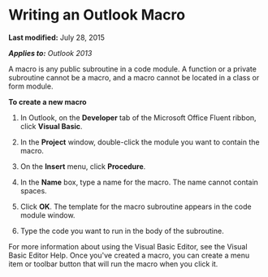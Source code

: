 
# Writing an Outlook Macro

 **Last modified:** July 28, 2015

 _**Applies to:** Outlook 2013_

A macro is any public subroutine in a code module. A function or a private subroutine cannot be a macro, and a macro cannot be located in a class or form module.

 **To create a new macro**

1. In Outlook, on the  **Developer** tab of the Microsoft Office Fluent ribbon, click **Visual Basic**.
    
2. In the  **Project** window, double-click the module you want to contain the macro.
    
3. On the  **Insert** menu, click **Procedure**.
    
4. In the  **Name** box, type a name for the macro. The name cannot contain spaces.
    
5. Click  **OK**. The template for the macro subroutine appears in the code module window.
    
6. Type the code you want to run in the body of the subroutine.
    
For more information about using the Visual Basic Editor, see the Visual Basic Editor Help.
Once you've created a macro, you can create a menu item or toolbar button that will run the macro when you click it.

